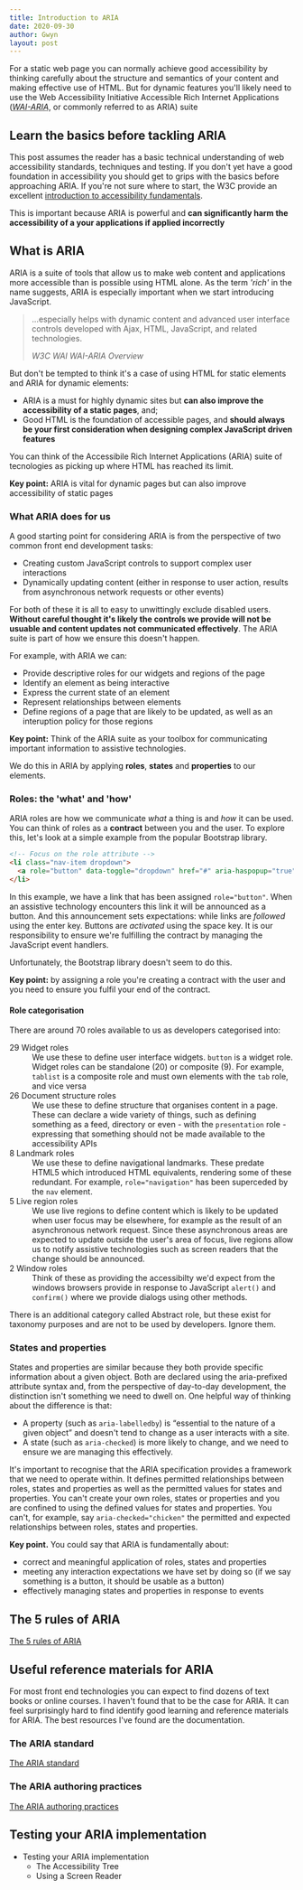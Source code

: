 ```yaml
---
title: Introduction to ARIA
date: 2020-09-30
author: Gwyn
layout: post
---
```


For a static web page you can normally achieve good accessibility by thinking carefully about the structure and semantics of your content and making effective use of HTML. But for dynamic features you'll likely need to use the Web Accessibility Initiative Accessible Rich Internet Applications (<dfn><abbr title="Web Accessiblity Initiative - Accessible Rich Internet Applications">WAI-ARIA</abbr></dfn>, or commonly referred to as ARIA) suite

<div class="info">
<h2>Learn the basics before tackling ARIA</h2>
<p>This post assumes the reader has a basic technical understanding of web accessibility standards, techniques and testing. If you don't yet have a good foundation in accessibility you should get to grips with the basics before approaching ARIA. If you're not sure where to start, the W3C provide an excellent <a href="https://www.w3.org/WAI/fundamentals/accessibility-intro">introduction to accessibility fundamentals</a>.</p>
<p>This is important because ARIA is powerful and <strong>can significantly harm the accessibility of a your applications if applied incorrectly</strong></p>
</div>

## What is ARIA

ARIA is a suite of tools that allow us to make web content and applications more accessible than is possible using HTML alone. As the term _'rich'_ in the name suggests, ARIA is especially important when we start introducing JavaScript.

<blockquote cite="https://www.w3.org/WAI/standards-guidelines/aria/">
    <p>...especially helps with dynamic content and advanced user interface controls developed with Ajax, HTML, JavaScript, and related technologies.</p>
    <cite>W3C WAI WAI-ARIA Overview</cite>
</blockquote>

But don't be tempted to think it's a case of using HTML for static elements and ARIA for dynamic elements: 

* ARIA is a must for highly dynamic sites but **can also improve the accessibility of a static pages**, and;
* Good HTML is the foundation of accessible pages, and **should always be your first consideration when designing complex JavaScript driven features**

You can think of the Accessibile Rich Internet Applications (ARIA) suite of tecnologies as picking up where HTML has reached its limit. 

<div class="info">
<p><strong>Key point:</strong> ARIA is vital for dynamic pages but can also improve accessibility of static pages</p>
</div>

### What ARIA does for us

A good starting point for considering ARIA is from the perspective of two common front end development tasks: 

* Creating custom JavaScript controls to support complex user interactions
* Dynamically updating content (either in response to user action, results from asynchronous network requests or other events)

For both of these it is all to easy to unwittingly exclude disabled users. **Without careful thought it's likely the controls we provide will not be usuable and content updates not communicated effectively**. The ARIA suite is part of how we ensure this doesn't happen. 

For example, with ARIA we can: 

* Provide descriptive roles for our widgets and regions of the page
* Identify an element as being interactive
* Express the current state of an element
* Represent relationships between elements
* Define regions of a page that are likely to be updated, as well as an interuption policy for those regions

<div class="info">
<p><strong>Key point:</strong> Think of the ARIA suite as your toolbox for communicating important information to assistive technologies.</p>
</div>

We do this in ARIA by applying **roles**, **states** and **properties** to our elements.

### Roles: the 'what' and 'how'

ARIA roles are how we communicate _what_ a thing is and _how_ it can be used. You can think of roles as a **contract** between you and the user. To explore this, let's look at a simple example from the popular Bootstrap library. 

```html
<!-- Focus on the role attribute -->
<li class="nav-item dropdown">
  <a role="button" data-toggle="dropdown" href="#" aria-haspopup="true" aria-expanded="false">Dropdown</a>
</li>
```
In this example, we have a link that has been assigned `role="button"`. When an assistive technology encounters this link it will be announced as a button. And this announcement sets expectations: while links are _followed_ using the enter key. Buttons are _activated_ using the space key. It is our responsibility to ensure we're fulfilling the contract by managing the JavaScript event handlers.

Unfortunately, the Bootstrap library doesn't seem to do this. 

<div class="info">
<p><strong>Key point:</strong> by assigning a role you're creating a contract with the user and you need to ensure you fulfil your end of the contract.</p>
</div>

#### Role categorisation

There are around 70 roles available to us as developers categorised into: 

<dl>
    <dt>29 Widget roles</dt>
    <dd>We use these to define user interface widgets. <code>button</code> is a widget role. Widget roles can be standalone (20) or composite (9). For example, <code>tablist</code> is a composite role and must own elements with the <code>tab</code> role, and vice versa</dd>
    <dt>26 Document structure roles</dt>
    <dd>We use these to define structure that organises content in a page. These can declare a wide variety of things, such as defining something as a feed, directory or even - with the <code>presentation</code> role - expressing that something should not be made available to the accessibility APIs</dd>
    <dt>8 Landmark roles</dt>
    <dd>We use these to define navigational landmarks. These predate HTML5 which introduced HTML equivalents, rendering some of these redundant. For example, <code>role="navigation"</code> has been superceded by the <code>nav</code> element.</dd>
    <dt>5 Live region roles</dt>
    <dd>We use live regions to define content which is likely to be updated when user focus may be elsewhere, for example as the result of an asynchronous network request. Since these asynchronous areas are expected to update outside the user's area of focus, live regions allow us to notify assistive technologies such as screen readers that the change should be announced.</dd>
    <dt>2 Window roles</dt>
    <dd>Think of these as providing the accessibilty we'd expect from the windows browsers provide in response to JavaScript <code>alert()</code> and <code>confirm()</code> where we provide dialogs using other methods.</dd>
</dl>

There is an additional category called Abstract role, but these exist for taxonomy purposes and are not to be used by developers. Ignore them. 

### States and properties

States and properties are similar because they both provide specific information about a given object. Both are declared using the aria-prefixed attribute syntax and, from the perspective of day-to-day development, the distinction isn't something we need to dwell on. One helpful way of thinking about the difference is that: 

* A property (such as `aria-labelledby`) is <q cite="https://www.w3.org/TR/wai-aria/#dfn-property">essential to the nature of a given object</q> and doesn't tend to change as a user interacts with a site.
* A state (such as `aria-checked`) is more likely to change, and we need to ensure we are managing this effectively.

It's important to recognise that the ARIA specification provides a framework that we need to operate within. It defines permitted relationships between roles, states and properties as well as the permitted values for states and properties. You can't create your own roles, states or properties and you are confined to using the defined values for states and properties. You can't, for example, say `aria-checked="chicken"`  the permitted and expected relationships between roles, states and properties.

<div class="info">
<p><strong>Key point.</strong> You could say that ARIA is fundamentally about:</p>  
<ul>
    <li>correct and meaningful application of roles, states and properties</li>
    <li>meeting any interaction expectations we have set by doing so (if we say something is a button, it should be usable as a button)</li>
    <li>effectively managing states and properties in response to events</li>
</ul>
</div>

## The 5 rules of ARIA

[The 5 rules of ARIA](https://www.w3.org/TR/aria-in-html/)


## Useful reference materials for ARIA

For most front end technologies you can expect to find dozens of text books or online courses. I haven't found that to be the case for ARIA. It can feel surprisingly hard to find identify good learning and reference materials for ARIA. The best resources I've found are the documentation.

### The ARIA standard

[The ARIA standard](https://www.w3.org/TR/wai-aria/)

### The ARIA authoring practices

[The ARIA authoring practices](https://www.w3.org/TR/wai-aria-practices-1.2/)

## Testing your ARIA implementation

* Testing your ARIA implementation
    * The Accessibility Tree
    * Using a Screen Reader
